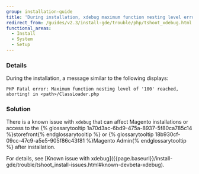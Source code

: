```yaml
---
group: installation-guide
title: 'During installation, xdebug maximum function nesting level error'
redirect_from: /guides/v2.3/install-gde/trouble/php/tshoot_xdebug.html
functional_areas:
  - Install
  - System
  - Setup
---
```


### Details

During the installation, a  message similar to the following displays:

```
PHP Fatal error: Maximum function nesting level of '100' reached, aborting! in <path>/ClassLoader.php
```

### Solution

There is a known issue with <code>xdebug</code> that can affect Magento installations or access to the {% glossarytooltip 1a70d3ac-6bd9-475a-8937-5f80ca785c14 %}storefront{% endglossarytooltip %} or {% glossarytooltip 18b930cf-09cc-47c9-a5e5-905f86c43f81 %}Magento Admin{% endglossarytooltip %} after installation.</p>

<p>For details, see [Known issue with xdebug]({{page.baseurl}}/install-gde/trouble/tshoot_install-issues.html#known-devbeta-xdebug).

